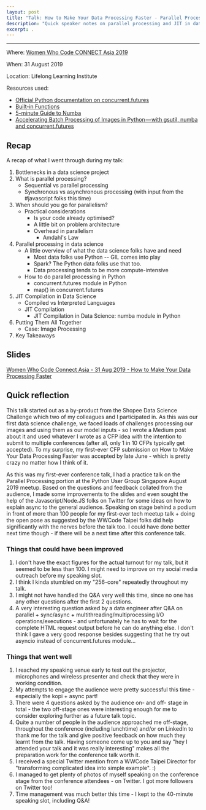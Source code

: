 ```yaml
---
layout: post
title: "Talk: How to Make Your Data Processing Faster - Parallel Processing and JIT in Data Science"
description: "Quick speaker notes on parallel processing and JIT in data science + talk reflection"
excerpt: .
---
```

---
Where: [Women Who Code CONNECT Asia 2019](https://asia.womenwhocode.dev/)

When: 31 August 2019

Location: Lifelong Learning Institute

Resources used:
- [Official Python documentation on concurrent.futures](https://docs.python.org/3/library/concurrent.futures.html)
- [Built-in Functions](https://docs.python.org/3/library/functions.html#map)
- [5-minute Guide to Numba](http://numba.pydata.org/numba-doc/latest/user/5minguide.html)
- [Accelerating Batch Processing of Images in Python — with gsutil, numba and concurrent.futures](_posts/2019-05-27-accelerating-batch-processing.md)

## Recap

A recap of what I went through during my talk:

1. Bottlenecks in a data science project
2. What is parallel processing?
    - Sequential vs parallel processing
    - Synchronous vs asynchronous processing (with input from the #javascript folks this time)
3. When should you go for parallelism?
    - Practical considerations
        - Is your code already optimised?
        - A little bit on problem architecture
        - Overhead in parallelism
            - Amdahl's Law
4. Parallel processing in data science
    - A little overview of what the data science folks have and need
        - Most data folks use Python -- GIL comes into play
        - Spark? The Python data folks use that too.
        - Data processing tends to be more compute-intensive
    - How to do parallel processing in Python
        - concurrent.futures module in Python
        -   map() in concurrent.futures
5. JIT Compilation in Data Science
    - Compiled vs Interpreted Languages
    - JIT Compilation
        - JIT Compilation in Data Science: numba module in Python
6. Putting Them All Together
    - Case: Image Processing
7. Key Takeaways

## Slides

[Women Who Code Connect Asia - 31 Aug 2019 - How to Make Your Data Processing Faster](https://docs.google.com/presentation/d/12WzT3thMJbFJ_W4FMkAyKgnYdQhFcak9plL_c9VIg2w/edit?usp=sharing)

## Quick reflection

This talk started out as a by-product from the Shopee Data Science Challenge which two of my colleagues and I participated in. As this was our first data science challenge, we faced loads of challenges processing our images and using them as our model inputs - so I wrote a Medium post about it and used whatever I wrote as a CFP idea with the intention to submit to multiple conferences (after all, only 1 in 10 CFPs typically get accepted). To my surprise, my first-ever CFP submission on How to Make Your Data Processing Faster was accepted by late June - which is pretty crazy no matter how I think of it.

As this was my first-ever conference talk, I had a practice talk on the Parallel Processing portion at the Python User Group Singapore August 2019 meetup. Based on the questions and feedback collated from the audience, I made some improvements to the slides and even sought the help of the Javascript/Node.JS folks on Twitter for some ideas on how to explain async to the general audience. Speaking on stage behind a podium in front of more than 100 people for my first-ever tech meetup talk + doing the open pose as suggested by the WWCode Taipei folks did help significantly with the nerves before the talk too. I could have done better next time though - if there will be a next time after this conference talk.

### Things that could have been improved

1. I don't have the exact figures for the actual turnout for my talk, but it seemed to be less than 100. I might need to improve on my social media outreach before my speaking slot.
2. I think I kinda stumbled on my "256-core" repeatedly throughout my talk.
3. I might not have handled the Q&A very well this time, since no one has any other questions after the first 2 questions.
4. A very interesting question asked by a data engineer after Q&A on parallel + sync/async + multithreading/multiprocessing I/O operations/executions - and unfortunately he has to wait for the complete HTML request output before he can do anything else. I don't think I gave a very good response besides suggesting that he try out asyncio instead of concurrent.futures module...

### Things that went well

1. I reached my speaking venue early to test out the projector, microphones and wireless presenter and check that they were in working condition.
2. My attempts to engage the audience were pretty successful this time - especially the kopi + async part!
3. There were 4 questions asked by the audience on- and off- stage in total - the two off-stage ones were interesting enough for me to consider exploring further as a future talk topic.
4. Quite a number of people in the audience approached me off-stage, throughout the conference (including lunchtime) and/or on LinkedIn to thank me for the talk and give positive feedback on how much they learnt from the talk. Having someone come up to you and say "hey I attended your talk and it was really interesting" makes all the preparation work for the conference talk worth it.
5. I received a special Twitter mention from a WWCode Taipei Director for "transforming complicated idea into simple example". :)
6. I managed to get plenty of photos of myself speaking on the conference stage from the conference attendees - on Twitter. I got more followers on Twitter too!
7. Time management was much better this time - I kept to the 40-minute speaking slot, including Q&A!
